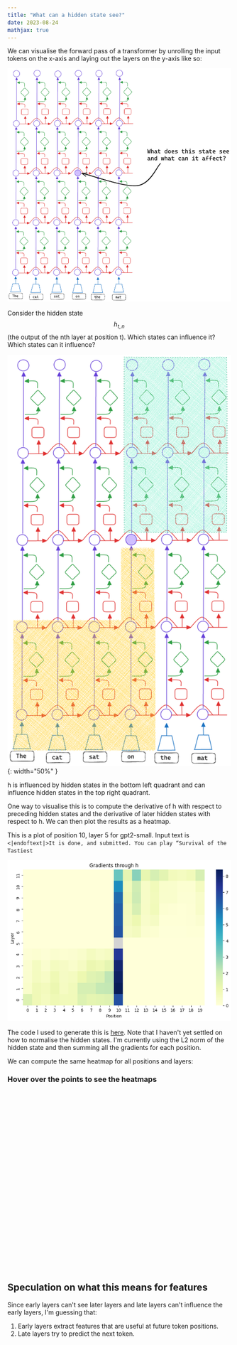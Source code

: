 ```yaml
---
title: "What can a hidden state see?"
date: 2023-08-24
mathjax: true
---
```


We can visualise the forward pass of a transformer by unrolling the input tokens on the x-axis and laying out the layers on the y-axis like so:

![unrolled](/assets/transformer_diagram_2.png)

Consider the hidden state $$ h_{t, n} $$ (the output of the nth layer at position t). Which states can influence it? Which states can it influence?

![unrolled3](/assets/transformer_diagram_3.png){: width="50%" }

h is influenced by hidden states in the bottom left quadrant and can influence hidden states in the top right quadrant.

One way to visualise this is to compute the derivative of h with respect to preceding hidden states and the derivative of later hidden states with respect to h. We can then plot the results as a heatmap.

This is a plot of position 10, layer 5 for gpt2-small. Input text is ```<|endoftext|>It is done, and submitted. You can play “Survival of the Tastiest ```

![heatmap of 1 sample](/assets/1_sample.png)

The code I used to generate this is [here](https://github.com/slavachalnev/visibility). Note that I haven't yet settled on how to normalise the hidden states. I'm currently using the L2 norm of the hidden state and then summing all the gradients for each position.

We can compute the same heatmap for all positions and layers:

<div id="html" markdown="0">
<script src="https://cdn.plot.ly/plotly-latest.min.js"></script>

<h3>Hover over the points to see the heatmaps</h3>
<div id="heatmap-container" style="width: 500px; height: 400px;">
    <div id="heatmaps"></div>
</div>

<script>
    var layout = {
    xaxis: {
        title: 'Layers'
    },
    yaxis: {
        title: 'Input Tokens'
    },
    showlegend: false,
    margin: {
        l: 50,
        r: 10,
        b: 40,
        t: 20
    },
    displayModeBar: false
};

    window.onload = function() {
        fetch('/assets/heatmaps.json')
            .then(response => response.json())
            .then(data => {
                var m = 12, n = 20; // Update with your actual dimensions
                var initialHeatmapData = data[0][0];
                var mainHeatmap = {
                    z: initialHeatmapData,
                    type: 'heatmap',
                    hoverinfo: 'none'
                };

                Plotly.newPlot('heatmap-container', [mainHeatmap], layout);

                var isUpdating = false;

                function updateHeatmap(dataPoint) {
                    if (isUpdating) return; // Skip if update is in progress

                    var i = dataPoint.points[0].y;
                    var j = dataPoint.points[0].x;

                    isUpdating = true; // Set flag before updating
                    mainHeatmap.z = data[i][j];

                    Plotly.react('heatmap-container', [mainHeatmap], layout).then(() => {
                        isUpdating = false; // Reset flag after update
                    });
                }

                document.getElementById('heatmap-container').on('plotly_hover', updateHeatmap);
                document.getElementById('heatmap-container').on('plotly_click', updateHeatmap);
    });
}
</script>
</div>


## Speculation on what this means for features

Since early layers can't see later layers and late layers can't influence the early layers, I'm guessing that:

1. Early layers extract features that are useful at future token positions.
2. Late layers try to predict the next token.
